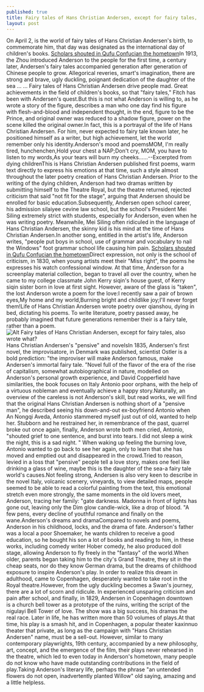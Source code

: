 ```yaml
---
published: true
title: Fairy tales of Hans Christian Andersen, except for fairy tales, also wrote what?
layout: post
---
```

On April 2, is the world of fairy tales of Hans Christian Andersen\'s birth, to commemorate him, that day was designated as the international day of children\'s books. [Scholars shouted in Qufu Confucian the hometown](http://www.eastbuzz.com/2016/01/26/scholars-shouted-in-qufu-confucian-the-hometown-of-confucius-not-a-world/)In 1913, the Zhou introduced Anderson to the people for the first time, a century later, Andersen\'s fairy tales accompanied generation after generation of Chinese people to grow. Allegorical reveries, smart\'s imagination, there are strong and brave, ugly duckling, poignant dedication of the daughter of the sea ... ... Fairy tales of Hans Christian Andersen drive people mad. Great achievements in the field of children\'s books, so that \"fairy tales,\" Fitch has been with Andersen\'s quest.But this is not what Anderson is willing to, as he wrote a story of the figure, describes a man who one day find his figure with flesh-and-blood and independent thought, in the end, figure to be the Prince, and original owner was reduced to a shadow figure, power on the scene killed the original owner.In fact, this is a portrayal of the life of Hans Christian Andersen. For him, never expected to fairy tale known later, he positioned himself as a writer, but high achievement, let the world remember only his identity.Anderson\'s mood and poemsMOM, I\'m really tired, hunchenchen,Hold your chest a NAP;Don\'t cry, MOM, you have to listen to my words,As your tears will burn my cheeks……--Excerpted from dying childrenThis is Hans Christian Andersen published first poems, warm text directly to express his emotions at that time, such a style almost throughout the later poetry creation of Hans Christian Andersen. Prior to the writing of the dying children, Anderson had two dramas written by submitting himself to the Theatre Royal, but the theatre returned, rejected criticism that said \"not fit for the stage\", arguing that Andersen should be enrolled for basic education.Subsequently, Andersen open school career, his admission silaiyee cevine law school, but the school\'s President Mei Siling extremely strict with students, especially for Anderson, even when he was writing poetry. Meanwhile, Mei Siling often ridiculed in the language of Hans Christian Andersen, the skinny kid is his mind at the time of Hans Christian Andersen.In another song, entitled in the artist\'s life, Anderson writes, \"people put boys in school, use of grammar and vocabulary to nail the Windows\" foot grammar school life causing him pain. [Scholars shouted in Qufu Confucian the hometown](http://www.eastbuzz.com/2016/01/26/scholars-shouted-in-qufu-confucian-the-hometown-of-confucius-not-a-world/)Direct expression, not only is the school of criticism, in 1830, when young artists meet their \"Miss right\", the poems he expresses his watch confessional window. At that time, Anderson for a screenplay material collection, began to travel all over the country, when he came to my college classmate John Kerry siqin\'s house guest, of Kerry siqin sister born in love at first sight. However, aware of the glass is \"taken\", the lost Anderson wrote a poem for the love:I recently saw a pair of brown eyes,My home and my world,Burning bright and childlike joy;I\'ll never forget them!Life of Hans Christian Andersen wrote poetry over qianshou, dying in bed, dictating his poems. To write literature, poetry passed away, he probably imagined that future generations remember their is a fairy tale, rather than a poem.![Alt Fairy tales of Hans Christian Andersen, except for fairy tales, also wrote what?](https://c2.staticflickr.com/2/1586/26125879431_0af611fd44_b.jpg)Hans Christian Andersen\'s \"pensive\" and novelsIn 1835, Andersen\'s first novel, the improvisatore, in Denmark was published, scientist Ostler is a bold prediction: \"the improviser will make Anderson famous, make Andersen\'s immortal fairy tale. ”Novel full of the flavor of the era of the rise of capitalism, somewhat autobiographical in nature, modelled on Anderson\'s personal growth experience, and David Copperfield have similarities, the book focuses on Italy Antonio poor orphans, with the help of a virtuous nobleman and eventually achieve a happy story.Naturally, an overview of the careless is not Anderson\'s skill, but read works, we will find that the original Hans Christian Andersen is nothing short of a \"pensive man\", he described seeing his down-and-out ex-boyfriend Antonio when An Nongqi Aveda, Antonio stammered myself just out of old, wanted to help her. Stubborn and he restrained her, in remembrance of the past, quarrel broke out once again, finally, Anderson wrote both men cried, Antonio, \"shouted grief to one sentence, and burst into tears. I did not sleep a wink the night, this is a sad night. \" When waking up feeling the burning love, Antonio wanted to go back to see her again, only to learn that she has moved and emptied out and disappeared in the crowd.Tried to reason, levied in a loss that \"pensive\" people tell a love story, makes one feel like drinking a glass of wine, maybe this is the daughter of the sea-a fairy tale world\'s causes.Not feeling strong, Andersen is also very keen to describe in the novel Italy, volcanic scenery, vineyards, to view detailed maps, people seemed to be able to read a colorful painting from the text, this emotional stretch even more strongly, the same moments in the old lovers meet, Anderson, tracing her family: \"gate darkness. Madonna in front of lights has gone out, leaving only the Dim glow candle-wick, like a drop of blood. \"A few pens, every decline of youthful romance and finally on the wane.Anderson\'s dreams and dramaCompared to novels and poems, Anderson in his childhood, locks, and the drama of fate. Anderson\'s father was a local a poor Shoemaker, he wants children to receive a good education, so he bought his son a lot of books and reading to him, in these works, including comedy writer Hober comedy, he also produced doll stage, allowing Anderson to fly freely in the \"fantasy\" of the world.When older, parents began taking him to the city\'s Grand Theatre, they sit in the cheap seats, nor do they know German drama, but the dreams of childhood exposure to inspire Anderson\'s play. In order to realize this dream in adulthood, came to Copenhagen, desperately wanted to take root in the Royal theatre.However, from the ugly duckling becomes a Swan\'s journey, there are a lot of scorn and ridicule. In experienced unsparing criticism and pain after school, and finally, in 1829, Andersen in Copenhagen downtown is a church bell tower as a prototype of the ruins, writing the script of the nigulayi Bell Tower of love. The show was a big success, his dramas the real race. Later in life, he has written more than 50 volumes of plays.At that time, his play is a smash hit, and in Copenhagen, a popular theater kaxinnuo theater that private, as long as the campaign with \"Hans Christian Andersen\" name, must be a sell-out. However, similar to many contemporary playwrights, 19th century, accompanied by a new philosophy, art, concept, and the emergence of the film, their plays never rehearsed in the theatre, which led to even today in Anderson\'s hometown, many people do not know who have made outstanding contributions in the field of play.Taking Anderson\'s literary life, perhaps the phrase \"an untended flowers do not open, inadvertently planted Willow\" old saying, amazing and a little helpless.